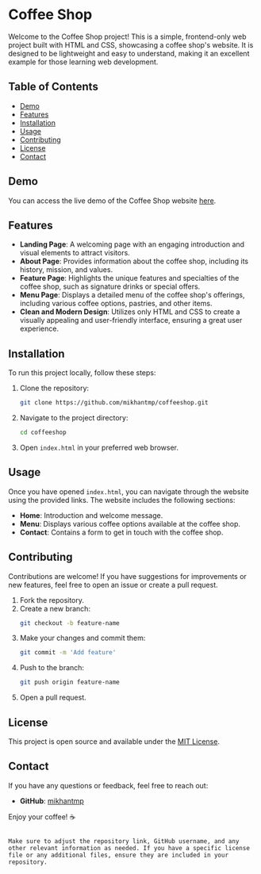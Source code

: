 # Coffee Shop

Welcome to the Coffee Shop project! This is a simple, frontend-only web project built with HTML and CSS, showcasing a coffee shop's website. It is designed to be lightweight and easy to understand, making it an excellent example for those learning web development.

## Table of Contents

- [Demo](#demo)
- [Features](#features)
- [Installation](#installation)
- [Usage](#usage)
- [Contributing](#contributing)
- [License](#license)
- [Contact](#contact)

## Demo

You can access the live demo of the Coffee Shop website [here](https://mikhantmp.github.io/coffeeshop/).

## Features

- **Landing Page**: A welcoming page with an engaging introduction and visual elements to attract visitors.
- **About Page**: Provides information about the coffee shop, including its history, mission, and values.
- **Feature Page**: Highlights the unique features and specialties of the coffee shop, such as signature drinks or special offers.
- **Menu Page**: Displays a detailed menu of the coffee shop's offerings, including various coffee options, pastries, and other items.
- **Clean and Modern Design**: Utilizes only HTML and CSS to create a visually appealing and user-friendly interface, ensuring a great user experience.

## Installation

To run this project locally, follow these steps:

1. Clone the repository:
    ```bash
    git clone https://github.com/mikhantmp/coffeeshop.git
    ```
2. Navigate to the project directory:
    ```bash
    cd coffeeshop
    ```
3. Open `index.html` in your preferred web browser.

## Usage

Once you have opened `index.html`, you can navigate through the website using the provided links. The website includes the following sections:

- **Home**: Introduction and welcome message.
- **Menu**: Displays various coffee options available at the coffee shop.
- **Contact**: Contains a form to get in touch with the coffee shop.

## Contributing

Contributions are welcome! If you have suggestions for improvements or new features, feel free to open an issue or create a pull request.

1. Fork the repository.
2. Create a new branch:
    ```bash
    git checkout -b feature-name
    ```
3. Make your changes and commit them:
    ```bash
    git commit -m 'Add feature'
    ```
4. Push to the branch:
    ```bash
    git push origin feature-name
    ```
5. Open a pull request.

## License

This project is open source and available under the [MIT License](LICENSE).

## Contact

If you have any questions or feedback, feel free to reach out:

- **GitHub**: [mikhantmp](https://github.com/mikhantmp)

Enjoy your coffee! ☕
```

Make sure to adjust the repository link, GitHub username, and any other relevant information as needed. If you have a specific license file or any additional files, ensure they are included in your repository.
